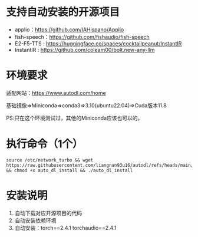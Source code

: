 # 支持自动安装的开源项目
- applio：https://github.com/IAHispano/Applio
- fish-speech：https://github.com/fishaudio/fish-speech
- E2-F5-TTS : https://huggingface.co/spaces/cocktailpeanut/InstantIR
- InstantIR : https://github.com/coleam00/bolt.new-any-llm

# 环境要求
适配网站：https://www.autodl.com/home

基础镜像=>Miniconda=>conda3=>3.10(ubuntu22.04)=>Cuda版本11.8

PS:只在这个环境测试过，其他的Miniconda应该也可以的。

# 执行命令（1个）

```
source /etc/network_turbo && wget https://raw.githubusercontent.com/liangnan93u16/autodl/refs/heads/main/auto_dl_install && chmod +x auto_dl_install && ./auto_dl_install
```

# 安装说明
1. 自动下载对应开源项目的代码
2. 自动安装依赖环境
3. 自动安装：torch==2.4.1 torchaudio==2.4.1
